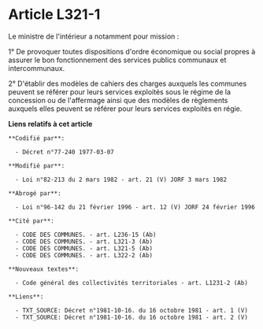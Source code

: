 # Article L321-1

Le ministre de l'intérieur a notamment pour mission :

1° De provoquer toutes dispositions d'ordre économique ou social propres à assurer le bon fonctionnement des services publics
communaux et intercommunaux.

2° D'établir des modèles de cahiers des charges auxquels les communes peuvent se référer pour leurs services exploités sous
le régime de la concession ou de l'affermage ainsi que des modèles de règlements auxquels elles peuvent se référer pour leurs
services exploités en régie.

**Liens relatifs à cet article**

	**Codifié par**:

	  - Décret n°77-240 1977-03-07

	**Modifié par**:

	  - Loi n°82-213 du 2 mars 1982 - art. 21 (V) JORF 3 mars 1982

	**Abrogé par**:

	  - Loi n°96-142 du 21 février 1996 - art. 12 (V) JORF 24 février 1996

	**Cité par**:

	  - CODE DES COMMUNES. - art. L236-15 (Ab)
	  - CODE DES COMMUNES. - art. L321-3 (Ab)
	  - CODE DES COMMUNES. - art. L321-5 (Ab)
	  - CODE DES COMMUNES. - art. L322-2 (Ab)

	**Nouveaux textes**:

	  - Code général des collectivités territoriales - art. L1231-2 (Ab)

	**Liens**:

	  - TXT_SOURCE: Décret n°1981-10-16. du 16 octobre 1981 - art. 1 (V)
	  - TXT_SOURCE: Décret n°1981-10-16. du 16 octobre 1981 - art. 2 (V)
